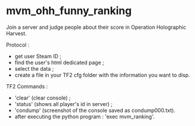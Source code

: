 # mvm_ohh_funny_ranking
Join a server and judge people about their score in Operation Holographic Harvest.

Protocol :
- get user Steam ID ;
- find the user's html dedicated page ;
- select the data ;
- create a file in your TF2 cfg folder with the information you want to disp.

TF2 Commands :
- 'clear' (clear console) ;
- 'status' (shows all player's id in server) ;
- 'condump' (screenshot of the console saved as condump000.txt).
- after executing the python program : 'exec mvm_ranking'.
